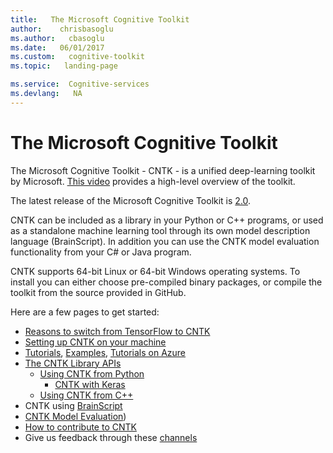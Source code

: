 ```yaml
---
title:   The Microsoft Cognitive Toolkit
author:    chrisbasoglu
ms.author:   cbasoglu
ms.date:   06/01/2017
ms.custom:   cognitive-toolkit
ms.topic:   landing-page

ms.service:  Cognitive-services
ms.devlang:   NA
---
```


# The Microsoft Cognitive Toolkit

The Microsoft Cognitive Toolkit - CNTK - is a unified deep-learning toolkit by Microsoft. [This video](https://youtu.be/9gDDO5ldT-4) provides a high-level overview of the toolkit.

The latest release of the Microsoft Cognitive Toolkit is [2.0](https://docs.microsoft.com/en-us/cognitive-toolkit/ReleaseNotes/CNTK_2_0_Release_Notes).

CNTK can be included as a library in your Python or C++ programs, or used as a standalone machine learning tool through its own model description language (BrainScript). In addition you can use the CNTK model evaluation functionality from your C# or Java program.

CNTK supports 64-bit Linux or 64-bit Windows operating systems. To install you can either choose pre-compiled binary packages, or compile the toolkit from the source provided in GitHub.

Here are a few pages to get started:
* [Reasons to switch from TensorFlow to CNTK](./Reasons-to-Switch-from-TensorFlow-to-CNTK.md)
* [Setting up CNTK on your machine](./Setup-CNTK-on-your-machine.md)
* [Tutorials](./Tutorials.md), [Examples](./Examples.md), [Tutorials on Azure](https://notebooks.azure.com/cntk/libraries/tutorials)
* [The CNTK Library APIs](./CNTK-Library-API.md)
  * [Using CNTK from Python](https://cntk.ai/pythondocs)
    * [CNTK with Keras](./Using-CNTK-with-Keras.md)
  * [Using CNTK from C++](./CNTK-Library-API.md#c-api)
* CNTK using [BrainScript](./Using-CNTK-with-BrainScript.md)
* [CNTK Model Evaluation](./CNTK-Evaluation-Overview.md))
* [How to contribute to CNTK](./Contributing-to-CNTK.md)
* Give us feedback through these [channels](Feedback-Channels.md)
